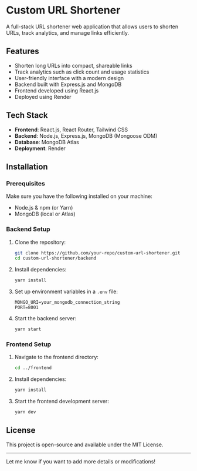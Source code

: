 # Custom URL Shortener

A full-stack URL shortener web application that allows users to shorten URLs, track analytics, and manage links efficiently.

## Features
- Shorten long URLs into compact, shareable links
- Track analytics such as click count and usage statistics
- User-friendly interface with a modern design
- Backend built with Express.js and MongoDB
- Frontend developed using React.js
- Deployed using Render

## Tech Stack
- **Frontend**: React.js, React Router, Tailwind CSS
- **Backend**: Node.js, Express.js, MongoDB (Mongoose ODM)
- **Database**: MongoDB Atlas
- **Deployment**: Render

## Installation

### Prerequisites
Make sure you have the following installed on your machine:
- Node.js & npm (or Yarn)
- MongoDB (local or Atlas)

### Backend Setup
1. Clone the repository:
   ```bash
   git clone https://github.com/your-repo/custom-url-shortener.git
   cd custom-url-shortener/backend
   ```
2. Install dependencies:
   ```bash
   yarn install
   ```
3. Set up environment variables in a `.env` file:
   ```env
   MONGO_URI=your_mongodb_connection_string
   PORT=8001
   ```
4. Start the backend server:
   ```bash
   yarn start
   ```

### Frontend Setup
1. Navigate to the frontend directory:
   ```bash
   cd ../frontend
   ```
2. Install dependencies:
   ```bash
   yarn install
   ```
3. Start the frontend development server:
   ```bash
   yarn dev
   ```
   
## License
This project is open-source and available under the MIT License.

---
Let me know if you want to add more details or modifications!

